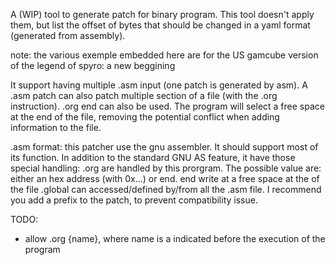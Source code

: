 A (WIP) tool to generate patch for binary program. This tool doesn't apply them, but list the offset of bytes that should be changed in a yaml format (generated from assembly).

note: the various exemple embedded here are for the US gamcube version of the legend of spyro: a new beggining

It support having multiple .asm input (one patch is generated by asm).
A .asm patch can also patch multiple section of a file (with the .org instruction).
.org end can also be used. The program will select a free space at the end of the file, removing the potential conflict when adding information to the file.

.asm format:
this patcher use the gnu assembler. It should support most of its function. In addition to the standard GNU AS feature, it have those special handling:
.org are handled by this prorgram. The possible value are: either an hex address (with 0x...) or end. end write at a free space at the of the file
.global can accessed/defined by/from all the .asm file. I recommend you add a prefix to the patch, to prevent compatibility issue.

TODO:
- allow .org {name}, where name is a indicated before the execution of the program
